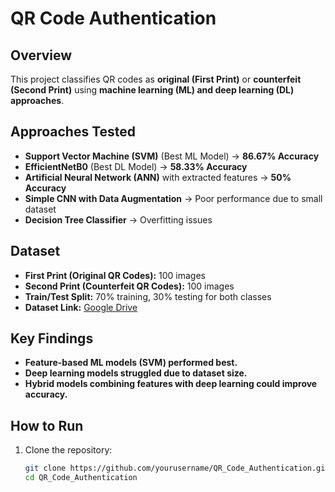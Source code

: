 # QR Code Authentication

## Overview  
This project classifies QR codes as **original (First Print)** or **counterfeit (Second Print)** using **machine learning (ML) and deep learning (DL) approaches**.

## Approaches Tested  
- **Support Vector Machine (SVM)** (Best ML Model) → **86.67% Accuracy**  
- **EfficientNetB0** (Best DL Model) → **58.33% Accuracy**  
- **Artificial Neural Network (ANN)** with extracted features → **50% Accuracy**  
- **Simple CNN with Data Augmentation** → Poor performance due to small dataset  
- **Decision Tree Classifier** → Overfitting issues  

## Dataset  
- **First Print (Original QR Codes):** 100 images  
- **Second Print (Counterfeit QR Codes):** 100 images  
- **Train/Test Split:** 70% training, 30% testing for both classes  
- **Dataset Link:** [Google Drive](https://drive.google.com/drive/folders/1pPeWT1zntlKXnuY_yHmpI-ZzKl4nLgQS?usp=drive_link)  

## Key Findings  
- **Feature-based ML models (SVM) performed best.**  
- **Deep learning models struggled due to dataset size.**  
- **Hybrid models combining features with deep learning could improve accuracy.**  

## How to Run  
1. Clone the repository:  
   ```bash
   git clone https://github.com/yourusername/QR_Code_Authentication.git
   cd QR_Code_Authentication
